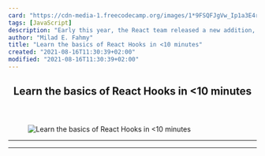 ```yaml
---
card: "https://cdn-media-1.freecodecamp.org/images/1*9FSQFJgVw_Ip1a3E4rmmow.png"
tags: [JavaScript]
description: "Early this year, the React team released a new addition, hook"
author: "Milad E. Fahmy"
title: "Learn the basics of React Hooks in <10 minutes"
created: "2021-08-16T11:30:39+02:00"
modified: "2021-08-16T11:30:39+02:00"
---
```

<div class="site-wrapper">
<main id="site-main" class="site-main outer">
<div class="inner">
<article class="post-full post tag-javascript tag-technology tag-react tag-hooks tag-programming ">
<header class="post-full-header">
<h1 class="post-full-title">Learn the basics of React Hooks in &lt;10 minutes</h1>
</header>
<figure class="post-full-image">
<picture>
<source media="(max-width: 700px)" sizes="1px" srcset="data:image/gif;base64,R0lGODlhAQABAIAAAAAAAP///yH5BAEAAAAALAAAAAABAAEAAAIBRAA7 1w">
<source media="(min-width: 701px)" sizes="(max-width: 800px) 400px,
(max-width: 1170px) 700px,
1400px" srcset="https://cdn-media-1.freecodecamp.org/images/1*9FSQFJgVw_Ip1a3E4rmmow.png 300w,
https://cdn-media-1.freecodecamp.org/images/1*9FSQFJgVw_Ip1a3E4rmmow.png 600w,
https://cdn-media-1.freecodecamp.org/images/1*9FSQFJgVw_Ip1a3E4rmmow.png 1000w,
https://cdn-media-1.freecodecamp.org/images/1*9FSQFJgVw_Ip1a3E4rmmow.png 2000w">
<img onerror="this.style.display='none'" src="https://cdn-media-1.freecodecamp.org/images/1*9FSQFJgVw_Ip1a3E4rmmow.png" alt="Learn the basics of React Hooks in <10 minutes">
</picture>
</figure>
<section class="post-full-content">
<div class="post-content">
</div>
<hr>
<hr>
</section>
</article>
</div>
</main>
</div>
<!-- Google Tag Manager (noscript) -->
<!-- End Google Tag Manager (noscript) -->
